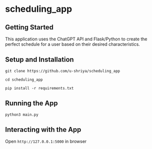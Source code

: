 # scheduling_app

## Getting Started

This application uses the ChatGPT API and Flask/Python to create the perfect schedule for a user based on their desired characteristics.

## Setup and Installation


```
git clone https://github.com/u-shriya/scheduling_app

```

```
cd scheduling_app
```

```
pip install -r requirements.txt
```

## Running the App

```
python3 main.py
```

## Interacting with the App

Open `http://127.0.0.1:5000` in browser



